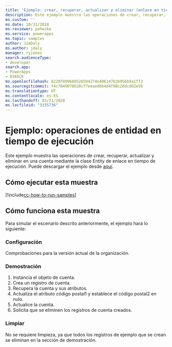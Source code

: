 ```yaml
---
title: 'Ejemplo: crear, recuperar, actualizar y eliminar (enlace en tiempo de ejecución) (Common Data Service) | Microsoft Docs'
description: Este ejemplo muestra las operaciones de crear, recuperar, actualizar y eliminar en una cuenta mediante la clase Entity de enlace en tiempo de ejecución.
ms.custom: ''
ms.date: 10/31/2018
ms.reviewer: pehecke
ms.service: powerapps
ms.topic: samples
author: JimDaly
ms.author: jdaly
manager: ryjones
search.audienceType:
- developer
search.app:
- PowerApps
- D365CE
ms.openlocfilehash: 8228f099689526594274e406147b26956b9a1ff3
ms.sourcegitcommit: f4cf849070628cf7eeaed6b4d4f08c20dcd02e58
ms.translationtype: HT
ms.contentlocale: es-ES
ms.lasthandoff: 03/21/2020
ms.locfileid: "3155736"
---
```

# <a name="sample-late-bound-entity-operations"></a>Ejemplo: operaciones de entidad en tiempo de ejecución

<!-- show deep insert equivalent 

sample-initialize-record-existing-record.md
sample-create-retrieve-update-delete-late-bound.md

https://docs.microsoft.com/dynamics365/customer-engagement/developer/org-service/sample-create-retrieve-update-delete-late-bound

-->
Este ejemplo muestra las operaciones de crear, recuperar, actualizar y eliminar en una cuenta mediante la clase Entity de enlace en tiempo de ejecución. Puede descargar el ejemplo desde [aquí](https://github.com/Microsoft/PowerApps-Samples/tree/master/cds/orgsvc/C%23/LateBoundEntityOperations).

## <a name="how-to-run-this-sample"></a>Cómo ejecutar esta muestra

[!include[cc-how-to-run-samples](../../includes/cc-how-to-run-samples.md)]


## <a name="how-this-sample-works"></a>Cómo funciona esta muestra

Para simular el escenario descrito anteriormente, el ejemplo hará lo siguiente:

### <a name="setup"></a>Configuración

Comprobaciones para la versión actual de la organización.


### <a name="demonstrate"></a>Demostración

1. Instancia el objeto de cuenta.
1. Crea un registro de cuenta.
1. Recupera la cuenta y sus atributos.
1. Actualiza el atributo código postal1 y establece el código postal2 en nulo.
1. Actualice la cuenta. 
1. Solicita que se eliminen los registros de cuenta creados.


### <a name="clean-up"></a>Limpiar

No se requiere limpieza, ya que todos los registros de ejemplo que se crean se eliminan en la sección de demostración.
